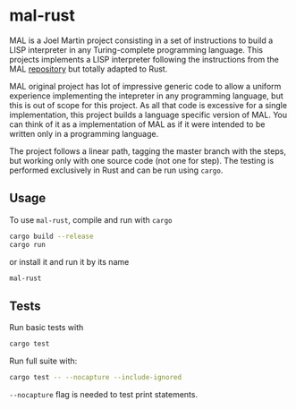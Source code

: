 # mal-rust

MAL is a Joel Martin project consisting in a set of instructions to
build a LISP interpreter in any Turing-complete programming
language. This projects implements a LISP interpreter following the
instructions from the MAL
[repository](https://github.com/kanaka/mal) but totally adapted to
Rust.

MAL original project has lot of impressive generic code to allow a
uniform experience implementing the intepreter in any programming
language, but this is out of scope for this project. As all that code
is excessive for a single implementation, this project builds a
language specific version of MAL. You can think of it as a
implementation of MAL as if it were intended to be written only in a
programming language.

The project follows a linear path, tagging the master branch with the
steps, but working only with one source code (not one for step). The
testing is performed exclusively in Rust and can be run using `cargo`.

## Usage

To use `mal-rust`, compile and run with `cargo`
```bash
cargo build --release
cargo run
```

or install it and run it by its name
```bash
mal-rust
```

## Tests

Run basic tests with
```bash
cargo test
```

Run full suite with:
```bash
cargo test -- --nocapture --include-ignored
```

`--nocapture` flag is needed to test print statements.
